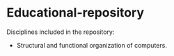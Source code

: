 # Educational-repository
Disciplines included in the repository:
* Structural and functional organization of computers.

